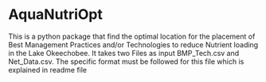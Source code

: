 # AquaNutriOpt
This is a python package that find the optimal location for the placement of Best Management Practices and/or Technologies to reduce Nutrient loading in the Lake Okeechobee. It takes two Files as input BMP_Tech.csv and Net_Data.csv. The specific format must be followed for this file which is explained in readme file
